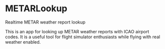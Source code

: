 # METARLookup
Realtime METAR weather report lookup

This is an app for looking up METAR weather reports with ICAO airport codes.
It is a useful tool for flight simulator enthusiasts while flying with real weather enabled. 

